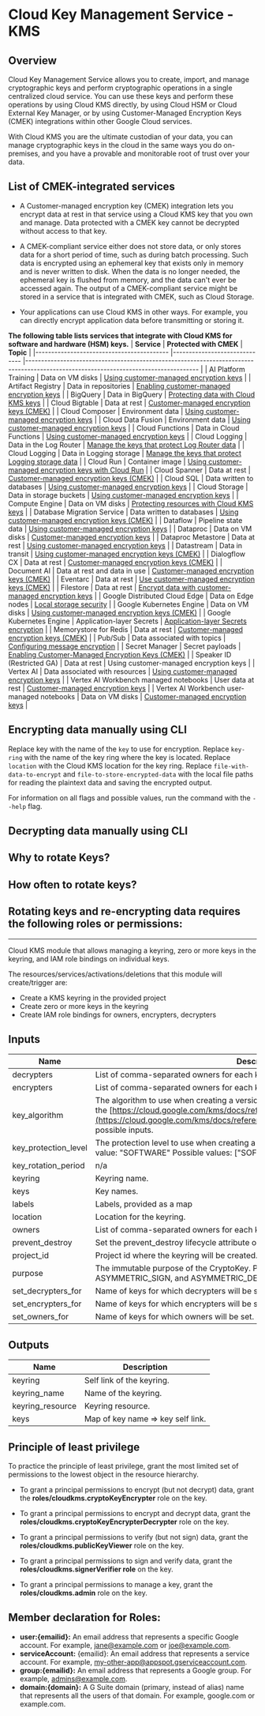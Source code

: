 # Cloud Key Management Service - KMS

## Overview
Cloud Key Management Service allows you to create, import, and manage cryptographic keys and perform cryptographic operations in a single centralized cloud service. You can use these keys and perform these operations by using Cloud KMS directly, by using Cloud HSM or Cloud External Key Manager, or by using Customer-Managed Encryption Keys (CMEK) integrations within other Google Cloud services.

With Cloud KMS you are the ultimate custodian of your data, you can manage cryptographic keys in the cloud in the same ways you do on-premises, and you have a provable and monitorable root of trust over your data.
## List of CMEK-integrated services
- A Customer-managed encryption key (CMEK) integration lets you encrypt data at rest in that service using a Cloud KMS key that you own and manage. Data protected with a CMEK key cannot be decrypted without access to that key.

- A CMEK-compliant service either does not store data, or only stores data for a short period of time, such as during batch processing. Such data is encrypted using an ephemeral key that exists only in memory and is never written to disk. When the data is no longer needed, the ephemeral key is flushed from memory, and the data can't ever be accessed again. The output of a CMEK-compliant service might be stored in a service that is integrated with CMEK, such as Cloud Storage.

- Your applications can use Cloud KMS in other ways. For example, you can directly encrypt application data before transmitting or storing it.

**The following table lists services that integrate with Cloud KMS for software and hardware (HSM) keys.** 
| **Service**                                    | **Protected with CMEK**            | **Topic**                                                                                                                                |
|------------------------------------------ |------------------------------ |------------------------------------------------------------------------------------------------------------------------------------ |
| AI Platform Training                       | Data on VM disks               | [Using customer-managed encryption keys](https://cloud.google.com/ai-platform/training/docs/cmek)                                    |
| Artifact Registry                          | Data in repositories           | [Enabling customer-managed encryption keys](https://cloud.google.com/artifact-registry/docs/cmek)                                    |
| BigQuery                                   | Data in BigQuery               | [Protecting data with Cloud KMS keys](https://cloud.google.com/bigquery/docs/customer-managed-encryption)                            |
| Cloud Bigtable                             | Data at rest                   | [Customer-managed encryption keys (CMEK)](https://cloud.google.com/bigtable/docs/cmek)                                               |
| Cloud Composer                             | Environment data               | [Using customer-managed encryption keys](https://cloud.google.com/composer/docs/cmek)                                                |
| Cloud Data Fusion                          | Environment data               | [Using customer-managed encryption keys](https://cloud.google.com/data-fusion/docs/how-to/customer-managed-encryption-keys)          |
| Cloud Functions                            | Data in Cloud Functions        | [Using customer-managed encryption keys](https://cloud.google.com/functions/docs/securing/cmek)                                      |
| Cloud Logging                              | Data in the Log Router         | [Manage the keys that protect Log Router data](https://cloud.google.com/logging/docs/routing/managed-encryption)                     |
| Cloud Logging                              | Data in Logging storage        | [Manage the keys that protect Logging storage data](https://cloud.google.com/logging/docs/routing/managed-encryption-storage)        |
| Cloud Run                                  | Container image                | [Using customer-managed encryption keys with Cloud Run](https://cloud.google.com/run/docs/securing/using-cmek)                       |
| Cloud Spanner                              | Data at rest                   | [Customer-managed encryption keys (CMEK)](https://cloud.google.com/spanner/docs/cmek)                                                |
| Cloud SQL                                  | Data written to databases      | [Using customer-managed encryption keys](https://cloud.google.com/sql/docs/mysql/configure-cmek)                                     |
| Cloud Storage                              | Data in storage buckets        | [Using customer-managed encryption keys](https://cloud.google.com/storage/docs/encryption/using-customer-managed-keys)               |
| Compute Engine                             | Data on VM disks               | [Protecting resources with Cloud KMS keys](https://cloud.google.com/compute/docs/disks/customer-managed-encryption)                  |
| Database Migration Service                 | Data written to databases      | [Using customer-managed encryption keys (CMEK)](https://cloud.google.com/sql/docs/mysql/configure-cmek)                              |
| Dataflow                                   | Pipeline state data            | [Using customer-managed encryption keys](https://cloud.google.com/dataflow/docs/guides/customer-managed-encryption-keys)             |
| Dataproc                                   | Data on VM disks               | [Customer-managed encryption keys](https://cloud.google.com/dataproc/docs/concepts/configuring-clusters/customer-managed-encryption) |
| Dataproc Metastore                         | Data at rest                   | [Using customer-managed encryption keys](https://cloud.google.com/dataproc-metastore/docs/cmek)                                      |
| Datastream                                 | Data in transit                | [Using customer-managed encryption keys (CMEK)](https://cloud.google.com/datastream/docs/use-cmek)                                   |
| Dialogflow CX                              | Data at rest                   | [Customer-managed encryption keys (CMEK)](https://cloud.google.com/dialogflow/cx/docs/concept/cmek)                                  |
| Document AI                                | Data at rest and data in use   | [Customer-managed encryption keys (CMEK)](https://cloud.google.com/document-ai/docs/cmek)                                            |
| Eventarc                                   | Data at rest                   | [Use customer-managed encryption keys (CMEK)](https://cloud.google.com/eventarc/docs/use-cmek)                                       |
| Filestore                                  | Data at rest                   | [Encrypt data with customer-managed encryption keys](https://cloud.google.com/filestore/docs/cmek)                                   |
| Google Distributed Cloud Edge              | Data on Edge nodes             | [Local storage security](https://cloud.google.com/distributed-cloud/edge/latest/docs/security#storage)                               |
| Google Kubernetes Engine                   | Data on VM disks               | [Using customer-managed encryption keys (CMEK)](https://cloud.google.com/kubernetes-engine/docs/how-to/using-cmek)                   |
| Google Kubernetes Engine                   | Application-layer Secrets      | [Application-layer Secrets encryption](https://cloud.google.com/kubernetes-engine/docs/how-to/encrypting-secrets)                    |
| Memorystore for Redis                      | Data at rest                   | [Customer-managed encryption keys (CMEK)](https://cloud.google.com/memorystore/docs/redis/cmek)                                      |
| Pub/Sub                                    | Data associated with topics    | [Configuring message encryption](https://cloud.google.com/pubsub/docs/cmek)                                                          |
| Secret Manager                             | Secret payloads                | [Enabling Customer-Managed Encryption Keys (CMEK)](https://cloud.google.com/secret-manager/docs/cmek)                                |
| Speaker ID (Restricted GA)                 | Data at rest                   | Using customer-managed encryption keys                                                                                               |
| Vertex AI                                  | Data associated with resources | [Using customer-managed encryption keys](https://cloud.google.com/ai-platform-unified/docs/general/cmek)                             |
| Vertex AI Workbench managed notebooks      | User data at rest              | [Customer-managed encryption keys](https://cloud.google.com/vertex-ai/docs/workbench/managed/cmek)                                   |
| Vertex AI Workbench user-managed notebooks | Data on VM disks               | [Customer-managed encryption keys](https://cloud.google.com/vertex-ai/docs/workbench/user-managed/cmek)                              |

## Encrypting data manually using CLI

Replace key with the name of the `key` to use for encryption. Replace `key-ring` with the name of the key ring where the key is located. Replace `location` with the Cloud KMS location for the key ring. Replace `file-with-data-to-encrypt` and `file-to-store-encrypted-data` with the local file paths for reading the plaintext data and saving the encrypted output.

For information on all flags and possible values, run the command with the `--help` flag.

## Decrypting data manually using CLI
## Why to rotate Keys?
## How often to rotate keys?
## Rotating keys and re-encrypting data requires the following roles or permissions:


------------------------------------------------------------------------------------------------------------------------------------------------------------------------------------------------------------------------------------------------------------------------------------------------------------------------------------------------------------------------------------------------------------
Cloud KMS module that allows managing a keyring, zero or more keys in the keyring, and IAM role bindings on individual keys.

The resources/services/activations/deletions that this module will create/trigger are:

- Create a KMS keyring in the provided project
- Create zero or more keys in the keyring
- Create IAM role bindings for owners, encrypters, decrypters

## Inputs

| Name                   | Description                                                                                                                                                                                                                                                      | Type           | Default                         | Required |
| ---------------------- | ---------------------------------------------------------------------------------------------------------------------------------------------------------------------------------------------------------------------------------------------------------------- | -------------- | ------------------------------- | -------- |
| decrypters             | List of comma-separated owners for each key declared in set\_decrypters\_for.                                                                                                                                                                                    | `list(string)` | `[]`                            | no       |
| encrypters             | List of comma-separated owners for each key declared in set\_encrypters\_for.                                                                                                                                                                                    | `list(string)` | `[]`                            | no       |
| key\_algorithm         | The algorithm to use when creating a version based on this template. See the [https://cloud.google.com/kms/docs/reference/rest/v1/CryptoKeyVersionAlgorithm](https://cloud.google.com/kms/docs/reference/rest/v1/CryptoKeyVersionAlgorithm) for possible inputs. | `string`       | `"GOOGLE_SYMMETRIC_ENCRYPTION"` | no       |
| key\_protection\_level | The protection level to use when creating a version based on this template. Default value: "SOFTWARE" Possible values: \["SOFTWARE", "HSM"\]                                                                                                                     | `string`       | `"SOFTWARE"`                    | no       |
| key\_rotation\_period  | n/a                                                                                                                                                                                                                                                              | `string`       | `"100000s"`                     | no       |
| keyring                | Keyring name.                                                                                                                                                                                                                                                    | `string`       | n/a                             | yes      |
| keys                   | Key names.                                                                                                                                                                                                                                                       | `list(string)` | `[]`                            | no       |
| labels                 | Labels, provided as a map                                                                                                                                                                                                                                        | `map(string)`  | `{}`                            | no       |
| location               | Location for the keyring.                                                                                                                                                                                                                                        | `string`       | n/a                             | yes      |
| owners                 | List of comma-separated owners for each key declared in set\_owners\_for.                                                                                                                                                                                        | `list(string)` | `[]`                            | no       |
| prevent\_destroy       | Set the prevent\_destroy lifecycle attribute on keys.                                                                                                                                                                                                            | `bool`         | `true`                          | no       |
| project\_id            | Project id where the keyring will be created.                                                                                                                                                                                                                    | `string`       | n/a                             | yes      |
| purpose                | The immutable purpose of the CryptoKey. Possible values are ENCRYPT\_DECRYPT, ASYMMETRIC\_SIGN, and ASYMMETRIC\_DECRYPT.                                                                                                                                         | `string`       | `"ENCRYPT_DECRYPT"`             | no       |
| set\_decrypters\_for   | Name of keys for which decrypters will be set.                                                                                                                                                                                                                   | `list(string)` | `[]`                            | no       |
| set\_encrypters\_for   | Name of keys for which encrypters will be set.                                                                                                                                                                                                                   | `list(string)` | `[]`                            | no       |
| set\_owners\_for       | Name of keys for which owners will be set.                                                                                                                                                                                                                       | `list(string)` | `[]`                            | no       |

## Outputs
| Name              | Description                       |
| ----------------- | --------------------------------- |
| keyring           | Self link of the keyring.         |
| keyring\_name     | Name of the keyring.              |
| keyring\_resource | Keyring resource.                 |
| keys              | Map of key name => key self link. |

## Principle of least privilege
To practice the principle of least privilege, grant the most limited set of permissions to the lowest object in the resource hierarchy.

- To grant a principal permissions to encrypt (but not decrypt) data, grant the **roles/cloudkms.cryptoKeyEncrypter** role on the key.

- To grant a principal permissions to encrypt and decrypt data, grant the **roles/cloudkms.cryptoKeyEncrypterDecrypter** role on the key.

- To grant a principal permissions to verify (but not sign) data, grant the **roles/cloudkms.publicKeyViewer** role on the key.

- To grant a principal permissions to sign and verify data, grant the **roles/cloudkms.signerVerifier role** on the key.

- To grant a principal permissions to manage a key, grant the **roles/cloudkms.admin** role on the key.

## Member declaration for Roles:
- **user:{emailid}:** An email address that represents a specific Google account. For example, jane@example.com or joe@example.com.
- **serviceAccount:** {emailid}: An email address that represents a service account. For example, my-other-app@appspot.gserviceaccount.com.
- **group:{emailid}:** An email address that represents a Google group. For example, admins@example.com.
- **domain:{domain}:** A G Suite domain (primary, instead of alias) name that represents all the users of that domain. For example, google.com or example.com.








